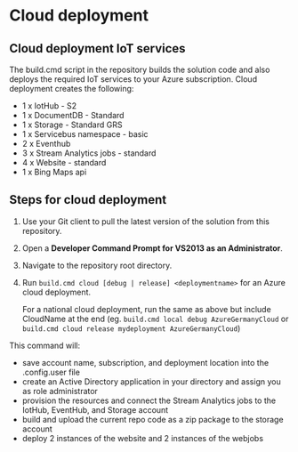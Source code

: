 # Cloud deployment

## Cloud deployment IoT services

The build.cmd script in the repository builds the solution code and also deploys the required IoT services to your Azure subscription. Cloud deployment creates the following:
* 1 x IotHub - S2
* 1 x DocumentDB - Standard
* 1 x Storage - Standard GRS
* 1 x Servicebus namespace - basic
* 2 x Eventhub
* 3 x Stream Analytics jobs - standard
* 4 x Website - standard
* 1 x Bing Maps api

## Steps for cloud deployment

1. Use your Git client to pull the latest version of the solution from this repository. 
2. Open a **Developer Command Prompt for VS2013 as an Administrator**. 
3. Navigate to the repository root directory. 
4. Run `build.cmd cloud [debug | release] <deploymentname>` for an Azure cloud deployment. 

   For a national cloud deployment, run the same as above but include CloudName at the end (eg. `build.cmd local debug AzureGermanyCloud` or `build.cmd cloud release mydeployment AzureGermanyCloud`)


This command will:
* save account name, subscription, and deployment location into the <serviceName>.config.user file
* create an Active Directory application in your directory and assign you as role administrator
* provision the resources and connect the Stream Analytics jobs to the IotHub, EventHub, and Storage account
* build and upload the current repo code as a zip package to the storage account
* deploy 2 instances of the website and 2 instances of the webjobs
